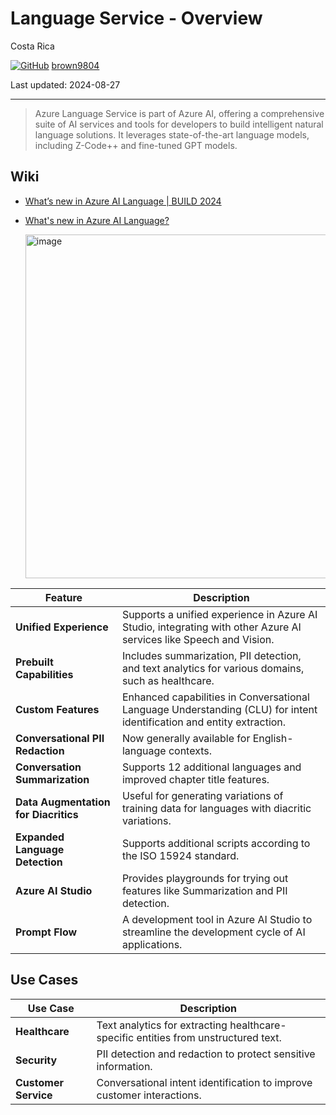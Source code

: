 # Language Service - Overview 

Costa Rica

[![GitHub](https://img.shields.io/badge/--181717?logo=github&logoColor=ffffff)](https://github.com/)
[brown9804](https://github.com/brown9804)

Last updated: 2024-08-27

----------

> Azure Language Service is part of Azure AI, offering a comprehensive suite of AI services and tools for developers to build intelligent natural language solutions.
> It leverages state-of-the-art language models, including Z-Code++ and fine-tuned GPT models.

## Wiki 

- [What’s new in Azure AI Language | BUILD 2024](https://techcommunity.microsoft.com/t5/ai-azure-ai-services-blog/what-s-new-in-azure-ai-language-build-2024/ba-p/4147399)
- [What's new in Azure AI Language?](https://learn.microsoft.com/en-us/azure/ai-services/language-service/whats-new?tabs=csharp)

    <img width="550" alt="image" src="https://github.com/user-attachments/assets/73f65004-72ea-4cf8-bf7d-f56240cbbd67">

| **Feature** | **Description** |
|-------------|-----------------|
| **Unified Experience** | Supports a unified experience in Azure AI Studio, integrating with other Azure AI services like Speech and Vision. |
| **Prebuilt Capabilities** | Includes summarization, PII detection, and text analytics for various domains, such as healthcare. |
| **Custom Features** | Enhanced capabilities in Conversational Language Understanding (CLU) for intent identification and entity extraction. |
| **Conversational PII Redaction** | Now generally available for English-language contexts. |
| **Conversation Summarization** | Supports 12 additional languages and improved chapter title features. |
| **Data Augmentation for Diacritics** | Useful for generating variations of training data for languages with diacritic variations. |
| **Expanded Language Detection** | Supports additional scripts according to the ISO 15924 standard. |
| **Azure AI Studio** | Provides playgrounds for trying out features like Summarization and PII detection. |
| **Prompt Flow** | A development tool in Azure AI Studio to streamline the development cycle of AI applications. |

## Use Cases

| **Use Case** | **Description** |
|--------------|-----------------|
| **Healthcare** | Text analytics for extracting healthcare-specific entities from unstructured text. |
| **Security** | PII detection and redaction to protect sensitive information. |
| **Customer Service** | Conversational intent identification to improve customer interactions. |
